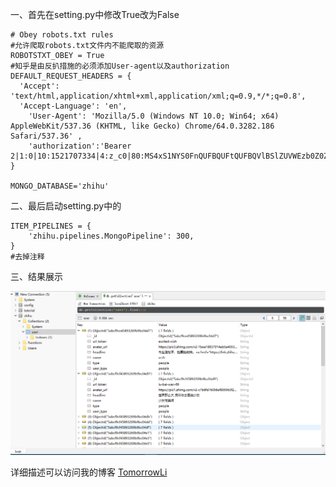 
一、首先在setting.py中修改True改为False

	# Obey robots.txt rules
	#允许爬取robots.txt文件内不能爬取的资源
	ROBOTSTXT_OBEY = True
    #知乎是由反扒措施的必须添加User-agent以及authorization
	DEFAULT_REQUEST_HEADERS = {
	  'Accept': 'text/html,application/xhtml+xml,application/xml;q=0.9,*/*;q=0.8',
	  'Accept-Language': 'en',
	    'User-Agent': 'Mozilla/5.0 (Windows NT 10.0; Win64; x64) AppleWebKit/537.36 (KHTML, like Gecko) Chrome/64.0.3282.186 Safari/537.36' ,
	    'authorization':'Bearer 2|1:0|10:1521707334|4:z_c0|80:MS4xS1NYS0FnQUFBQUFtQUFBQVlBSlZUVWEzb0Z0ZDl0MGhaa0VJOWM0ODhiejhRenVUd0tURnFnPT0=|98bb6f4900c1b4b52ece0282393ede5e31046c9a90216e69dec1feece8086ee0'
	}

	MONGO_DATABASE='zhihu'

二、最后启动setting.py中的

    ITEM_PIPELINES = {
   		'zhihu.pipelines.MongoPipeline': 300,
	}
	#去掉注释
三、结果展示

![image](https://github.com/TomorrowLi/MarkdownImage/blob/master/zhihuMongodb.PNG?raw=true)

详细描述可以访问我的博客 [TomorrowLi](tomorrowli.github.io)
